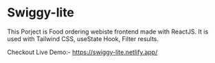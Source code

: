 # Swiggy-lite


This Porject is Food ordering webiste frontend made with ReactJS. It is used with Tailwind CSS, useState Hook, Filter results.

Checkout Live Demo:- https://swiggy-lite.netlify.app/
